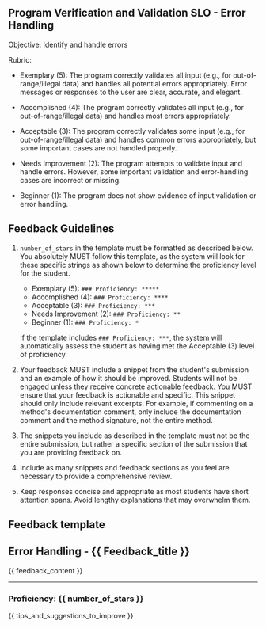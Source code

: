 ## Program Verification and Validation SLO - Error Handling

Objective: Identify and handle errors

Rubric:

- Exemplary (5): The program correctly validates all input (e.g., for out-of-range/illegal data) and handles all potential errors appropriately. Error messages or responses to the user are clear, accurate, and elegant.

- Accomplished (4): The program correctly validates all input (e.g., for out-of-range/illegal data) and handles most errors appropriately.

- Acceptable (3): The program correctly validates some input (e.g., for out-of-range/illegal data) and handles common errors appropriately, but some important cases are not handled properly.

- Needs Improvement (2): The program attempts to validate input and handle errors. However, some important validation and error-handling cases are incorrect or missing.

- Beginner (1): The program does not show evidence of input validation or error handling.

## Feedback Guidelines

1. `number_of_stars` in the template must be formatted as described below. You absolutely MUST follow this template, as the system will look for these specific strings as shown below to determine the proficiency level for the student.

   - Exemplary (5): `### Proficiency: *****`
   - Accomplished (4): `### Proficiency: ****`
   - Acceptable (3): `### Proficiency: ***`
   - Needs Improvement (2): `### Proficiency: **`
   - Beginner (1): `### Proficiency: *`

   If the template includes `### Proficiency: ***`, the system will automatically assess the student as having met the Acceptable (3) level of proficiency.

2. Your feedback MUST include a snippet from the student's submission and an example of how it should be improved. Students will not be engaged unless they receive concrete actionable feedback. You MUST ensure that your feedback is actionable and specific. This snippet should only include relevant excerpts. For example, if commenting on a method's documentation comment, only include the documentation comment and the method signature, not the entire method.

3. The snippets you include as described in the template must not be the entire submission, but rather a specific section of the submission that you are providing feedback on.

4. Include as many snippets and feedback sections as you feel are necessary to provide a comprehensive review.

5. Keep responses concise and appropriate as most students have short attention spans. Avoid lengthy explanations that may overwhelm them.

## Feedback template

<!-- Template starts from here -->

## Error Handling - {{ Feedback_title }}

{{ feedback_content }}

---

### Proficiency: {{ number_of_stars }}

{{ tips_and_suggestions_to_improve }}
